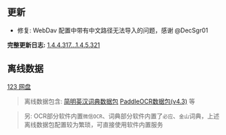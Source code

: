 ## 更新

- 修复: WebDav 配置中带有中文路径无法导入的问题，感谢 @DecSgr01

**完整更新日志:** [1.4.4.317...1.4.5.321](https://github.com/ZGGSONG/STranslate/compare/1.4.4.317...1.4.5.321)

## 离线数据

[123 网盘](https://www.123pan.com/s/AxlRjv-OuVmA.html)

> 离线数据包含: [简明英汉词典数据包](https://github.com/skywind3000/ECDICT/releases/download/1.0.28/ecdict-sqlite-28.zip)  [PaddleOCR数据包(v4.3)](https://github.com/ZGGSONG/STranslate/releases/download/0.01/stranslate_paddleocr_data_v4.3.zip) 等

> 另: OCR部分软件内置`微信OCR`、词典部分软件内置了`必应`、`金山`词典，上述离线数据包配置较为繁琐，可直接使用软件内置服务